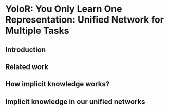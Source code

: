# YoloR: You Only Learn One Representation: Unified Network for Multiple Tasks

## Introduction


## Related work


## How implicit knowledge works?


## Implicit knowledge in our unified networks
